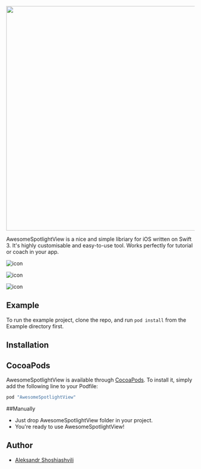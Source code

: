 <img src="https://pp.vk.me/c604720/v604720888/37813/os4AzOREBAY.jpg" width="600px"></img>

 

AwesomeSpotlightView is a nice and simple libriary for iOS written on Swift 3. It's highly customisable and easy-to-use tool. Works perfectly for tutorial or coach in your app. 

![icon](https://psv4.vk.me/c812529/u11225888/docs/fc40c590a745/giphy.gif?extra=caA0mh9X42MfFm8ChqUAF2_2Tttvce1V1FY00NtuAdvO-bBHmegvRQTnUGrDekzAzFktvyzZCsFvC9CNhItk5vrw4IlMw6lPsxdv-xBTqySVUVETixB_)

![icon](https://cs7064.vk.me/c812520/u11225888/docs/0f11997e9c90/giphy_1.gif?extra=VHTih3h_AUbAufM_bGEi4ci5r1P0lJYRsE4skxT8xXwjJL1EVkgdUT5CuHzoHqZIypvGOEBXq0SI-_HI4QNhg4JfpOCJxenmZHRryF_tI7k1rRh7YB3h)

![icon](https://psv4.vk.me/c812431/u11225888/docs/8ce21f6c354c/giphy_2.gif?extra=t3Ie902pKXnkE960R1LcsQhhlwkhwhfR_MdMsf7NiF2CslSR9piV84xMpauAcpYJQY61pE-akMQl8DdW_QP6ohfV6d1ocklyuNznIx1UR0dgWNGuMDlq)

## Example

To run the example project, clone the repo, and run `pod install` from the Example directory first.

## Installation
## CocoaPods
AwesomeSpotlightView is available through [CocoaPods](http://cocoapods.org). To install
it, simply add the following line to your Podfile:

```ruby
pod "AwesomeSpotlightView"
```


##Manually

* Just drop AwesomeSpotlightView folder in your project.
* You're ready to use AwesomeSpotlightView!

## Author
* [Aleksandr Shoshiashvili](https://github.com/aleksandrshoshiashvili)
